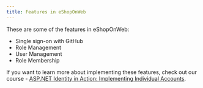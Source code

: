 ```yaml
---
title: Features in eShopOnWeb
---
```


These are some of the features in eShopOnWeb:

- Single sign-on with GitHub
- Role Management
- User Management
- Role Membership

If you want to learn more about implementing these features, check out our course - [ASP.NET Identity in Action: Implementing Individual Accounts](https://academy.nimblepros.com/p/applying-identity-to-asp-net).